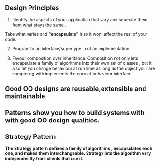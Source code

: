 ## Design Principles

1) Identify the aspects of  your application that vary and seperate them from what stays the same .

Take what varies and <b>"encapsulate"</b> it so it wont affect the rest of your code.

2) Program to an interface/supertype , not an implementation .

3) Favour composition over inheritance. Composition not only lets encapsulate a family of algorithms into their own set of classes , but it also let you change behaviour at run time as long as the object your are composing with implements the correct behaviour interface.

## Good OO designs are reusable,extensible and maintainable
## Patterns show you how to build systems with with good OO design qualities.

## Strategy Pattern

<b>The Strategy pattern defines a family of algorithms , encapsulates each one, and makes them interchangeable. Strategy lets the algorithm vary independently from clients that use it.</b>